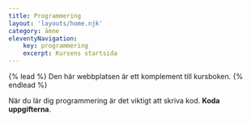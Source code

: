 ```yaml
---
title: Programmering
layout: 'layouts/home.njk'
category: ämne
eleventyNavigation:
    key: programmering
    excerpt: Kursens startsida
---
```


{% lead %}
Den här webbplatsen är ett komplement till kursboken.
{% endlead %}

När du lär dig programmering är det viktigt att skriva kod. **Koda uppgifterna**.

